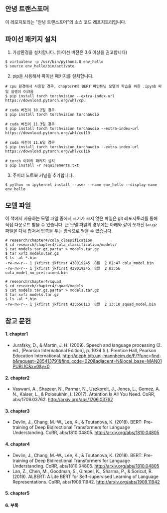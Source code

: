 안녕 트랜스포머
------------------------

이 레포지토리는 "안녕 트랜스포머"의 소스 코드 레포지토리입니다.


파이선 패키지 설치
------------------------
1. 가상환경을 설치합니다. (파이선 버전은 3.6 이상을 권고합니다)
```
$ virtualenv -p /usr/bin/python3.8 env_hello
$ source env_hello/bin/activate
```

2. pip을 사용해서 파이선 패키지를 설치합니다.
```
# cpu 환경에서 사용할 경우, chapter4의 BERT 파인튜닝 모델의 학습을 위한 .ipynb 파일 실행이 어려움
$ pip install torch torchvision --extra-index-url https://download.pytorch.org/whl/cpu

# cuda 버전이 10.2일 경우
$ pip install torch torchvision torchaudio

# cuda 버전이 11.3일 경우
$ pip install torch torchvision torchaudio --extra-index-url https://download.pytorch.org/whl/cu113

# cuda 버전이 11.6일 경우
$ pip install torch torchvision torchaudio --extra-index-url https://download.pytorch.org/whl/cu116

# torch 이외의 패키지 설치
$ pip install -r requirements.txt
```

3. 주피터 노트북 커널을 추가합니다.
```
$ python -m ipykernel install --user --name env_hello --display-name env_hello
```

모델 파일
------------------------
이 책에서 사용하는 모델 파일 중에서 크기가 크지 않은 파일은 git 레포지토리를 통해 직접 다운로드 받을 수 있습니다. 큰 모델 파일의 경우에는 아래와 같이 쪼개진 tar.gz 파일을 다시 합쳐서 압축을 푸는 방식으로 얻을 수 있습니다.
```
# research/chapter4/cola_classification
$ cd research/chapter4/cola_classification/models/
$ cat models.tar.gz.parta* > models.tar.gz
$ tar xvfz models.tar.gz
$ ls -al *.bin
-rw-rw-r-- 1 jkfirst jkfirst 438019245  8월  2 02:47 cola_model.bin
-rw-rw-r-- 1 jkfirst jkfirst 438019245  8월  2 02:56 cola_model_no_pretrained.bin

# research/chapter4/squad
$ cd research/chapter4/squad/models
$ cat models.tar.gz.parta* > models.tar.gz
$ tar xvfz models.tar.gz
$ ls -al *.bin
-rw-rw-r-- 1 jkfirst jkfirst 435656113  8월  2 13:10 squad_model.bin
```

참고 문헌
------------------------
[//]: # (https://asouqi.github.io/bibtex-converter/)

#### 1. chapter1
- Jurafsky, D., & Martin, J. H. (2009). Speech and language processing (2. ed., [Pearson International Edition], p. 1024 S.). Prentice Hall, Pearson Education International. http://aleph.bib.uni-mannheim.de/F/?func=find-b&request=285413791&find_code=020&adjacent=N&local_base=MAN01PUBLIC&x=0&y=0

#### 2. chapter2
- Vaswani, A., Shazeer, N., Parmar, N., Uszkoreit, J., Jones, L., Gomez, A. N., Kaiser, L., & Polosukhin, I. (2017). Attention Is All You Need. CoRR, abs/1706.03762. http://arxiv.org/abs/1706.03762

#### 3. chapter3
- Devlin, J., Chang, M.-W., Lee, K., & Toutanova, K. (2018). BERT: Pre-training of Deep Bidirectional Transformers for Language Understanding. CoRR, abs/1810.04805. http://arxiv.org/abs/1810.04805

#### 4. chapter4
- Devlin, J., Chang, M.-W., Lee, K., & Toutanova, K. (2018). BERT: Pre-training of Deep Bidirectional Transformers for Language Understanding. CoRR, abs/1810.04805. http://arxiv.org/abs/1810.04805
- Lan, Z., Chen, M., Goodman, S., Gimpel, K., Sharma, P., & Soricut, R. (2019). ALBERT: A Lite BERT for Self-supervised Learning of Language Representations. CoRR, abs/1909.11942. http://arxiv.org/abs/1909.11942


#### 5. chapter5

#### 6. 부록




